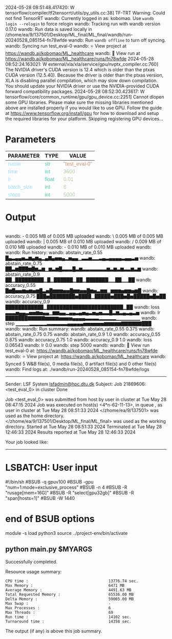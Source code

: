 2024-05-28 08:51:48.417420: W tensorflow/compiler/tf2tensorrt/utils/py_utils.cc:38] TF-TRT Warning: Could not find TensorRT
wandb: Currently logged in as: kobomao. Use `wandb login --relogin` to force relogin
wandb: Tracking run with wandb version 0.17.0
wandb: Run data is saved locally in /zhome/ea/9/137501/Desktop/ML_final/ML_final/wandb/run-20240528_085154-fn78wfde
wandb: Run `wandb offline` to turn off syncing.
wandb: Syncing run test_eval-0
wandb: ⭐️ View project at https://wandb.ai/kobomao/ML_healthcare
wandb: 🚀 View run at https://wandb.ai/kobomao/ML_healthcare/runs/fn78wfde
2024-05-28 08:52:24.163021: W external/xla/xla/service/gpu/nvptx_compiler.cc:760] The NVIDIA driver's CUDA version is 12.4 which is older than the ptxas CUDA version (12.5.40). Because the driver is older than the ptxas version, XLA is disabling parallel compilation, which may slow down compilation. You should update your NVIDIA driver or use the NVIDIA-provided CUDA forward compatibility packages.
2024-05-28 08:52:30.423617: W tensorflow/core/common_runtime/gpu/gpu_device.cc:2251] Cannot dlopen some GPU libraries. Please make sure the missing libraries mentioned above are installed properly if you would like to use GPU. Follow the guide at https://www.tensorflow.org/install/gpu for how to download and setup the required libraries for your platform.
Skipping registering GPU devices...

<style>
c { color: #9cdcfe; font-family: 'Verdana', sans-serif;} /* VARIABLE */
d { color: #4EC9B0; font-family: 'Verdana', sans-serif;} /* CLASS */
e { color: #569cd6; font-family: 'Verdana', sans-serif;} /* BOOL */
f { color: #b5cea8; font-family: 'Verdana', sans-serif;} /* NUMBERS */
j { color: #ce9178; font-family: 'Verdana', sans-serif;} /* STRING */
k { font-family: 'Verdana', sans-serif;} /* SYMBOLS */
</style>

# Parameters

| PARAMETER         | TYPE              | VALUE             |
|-------------------|-------------------|-------------------|
| <c>name</c>       | <d>str</d>        | <j>"test_eval-0"</j> |
| <c>time</c>       | <d>int</d>        | <f>3600</f>       |
| <c>lr</c>         | <d>float</d>      | <f>0.01</f>       |
| <c>batch_size</c> | <d>int</d>        | <f>8</f>          |
| <c>steps</c>      | <d>int</d>        | <f>5000</f>       |

# Output

```
```
wandb: - 0.005 MB of 0.005 MB uploadedwandb: \ 0.005 MB of 0.005 MB uploadedwandb: | 0.005 MB of 0.010 MB uploadedwandb: / 0.009 MB of 0.010 MB uploadedwandb: - 0.010 MB of 0.010 MB uploadedwandb: 
wandb: Run history:
wandb: abstain_rate_0.55 █▄▃▄▄▅▃▆▄▆▄▂▄▇▄▅▅▄▂▅▄▄▁▃▃▅▂▂▃▄▃▄▄▄▄▃▄▄▃▅
wandb: abstain_rate_0.75 ██▃▆███▆█▆▃▆▁▆▃▆█▃▃▃█▃▆▃▃▃▃▃▃▃▆▃▆▃▆▃▃▆▃▆
wandb:  abstain_rate_0.9 ██▁█████████▁█▁██████▁██▁███████▁▁██▁▁██
wandb:     accuracy_0.55 █▆█▅▅▆▅▆▅▆█▃▅█▆▆▆▅▅█▆▆▅▅█▆▅▃▆▆▁▆▆▆▅▆▆▅▆█
wandb:     accuracy_0.75 ███▅████████▅████▁█████▅███▅█▅█████▅█▅██
wandb:      accuracy_0.9 ████████████▁████████████████████████▁██
wandb:              loss ▃▃▃▅▄▄▃▅▅▆▅▄▄▁▆▆▄▄▂▄▄▃▄▅▄▃▅▄▅▃▃█▃▆▃▄▃▄▃▅
wandb:                lr ███████▇▇▇▇▇▆▆▆▆▅▅▅▅▄▄▄▄▃▃▃▃▂▂▂▂▂▁▁▁▁▁▁▁
wandb:              step ▁▁▁▁▂▂▂▂▂▃▃▃▃▃▃▄▄▄▄▄▅▅▅▅▅▅▆▆▆▆▆▇▇▇▇▇▇███
wandb: 
wandb: Run summary:
wandb: abstain_rate_0.55 0.375
wandb: abstain_rate_0.75 0.75
wandb:  abstain_rate_0.9 1.0
wandb:     accuracy_0.55 0.875
wandb:     accuracy_0.75 1.0
wandb:      accuracy_0.9 1.0
wandb:              loss 0.06543
wandb:                lr 0.0
wandb:              step 5000
wandb: 
wandb: 🚀 View run test_eval-0 at: https://wandb.ai/kobomao/ML_healthcare/runs/fn78wfde
wandb: ⭐️ View project at: https://wandb.ai/kobomao/ML_healthcare
wandb: Synced 5 W&B file(s), 0 media file(s), 0 artifact file(s) and 0 other file(s)
wandb: Find logs at: ./wandb/run-20240528_085154-fn78wfde/logs

------------------------------------------------------------
Sender: LSF System <lsfadmin@hpc.dtu.dk>
Subject: Job 21869606: <test_eval_0> in cluster <dcc> Done

Job <test_eval_0> was submitted from host <n-62-30-4> by user <s183914> in cluster <dcc> at Tue May 28 08:47:15 2024
Job was executed on host(s) <4*n-62-11-13>, in queue <gpuv100>, as user <s183914> in cluster <dcc> at Tue May 28 08:51:33 2024
</zhome/ea/9/137501> was used as the home directory.
</zhome/ea/9/137501/Desktop/ML_final/ML_final> was used as the working directory.
Started at Tue May 28 08:51:33 2024
Terminated at Tue May 28 12:46:33 2024
Results reported at Tue May 28 12:46:33 2024

Your job looked like:

------------------------------------------------------------
# LSBATCH: User input
#!/bin/sh
#BSUB -q gpuv100
#BSUB -gpu "num=1:mode=exclusive_process"
#BSUB -n 4
#BSUB -R "rusage[mem=16G]"
#BSUB -R "select[gpu32gb]"
#BSUB -R "span[hosts=1]"
#BSUB -W 1440
# end of BSUB options
module -s load python3
source ../project-env/bin/activate

python main.py $MYARGS
------------------------------------------------------------

Successfully completed.

Resource usage summary:

    CPU time :                                   13776.74 sec.
    Max Memory :                                 6471 MB
    Average Memory :                             4491.63 MB
    Total Requested Memory :                     65536.00 MB
    Delta Memory :                               59065.00 MB
    Max Swap :                                   -
    Max Processes :                              6
    Max Threads :                                69
    Run time :                                   14102 sec.
    Turnaround time :                            14358 sec.

The output (if any) is above this job summary.

